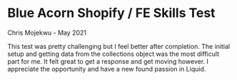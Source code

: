 # Blue Acorn Shopify / FE Skills Test
Chris Mojekwu - May 2021

This test was pretty challenging but I feel better after completion. The initial setup and getting data from the collections object was the most difficult part for me. It felt great to get a response and get moving however. I appreciate the opportunity and have a new found passion in Liquid.